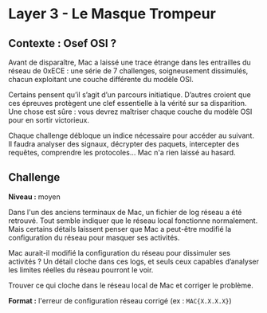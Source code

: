 # Layer 3 - Le Masque Trompeur

## Contexte : Osef OSI ?

Avant de disparaître, Mac a laissé une trace étrange dans les entrailles du réseau de 0xECE : une série de 7 challenges, soigneusement dissimulés, chacun exploitant une couche différente du modèle OSI.

Certains pensent qu’il s’agit d’un parcours initiatique. D’autres croient que ces épreuves protègent une clef essentielle à la vérité sur sa disparition. Une chose est sûre : vous devrez maîtriser chaque couche du modèle OSI pour en sortir victorieux.

Chaque challenge débloque un indice nécessaire pour accéder au suivant. Il faudra analyser des signaux, décrypter des paquets, intercepter des requêtes, comprendre les protocoles... Mac n'a rien laissé au hasard.

## Challenge

**Niveau :** moyen

Dans l'un des anciens terminaux de Mac, un fichier de log réseau a été retrouvé. Tout semble indiquer que le réseau local fonctionne normalement. Mais certains détails laissent penser que Mac a peut-être modifié la configuration du réseau pour masquer ses activités.

Mac aurait-il modifié la configuration du réseau pour dissimuler ses activités ? Un détail cloche dans ces logs, et seuls ceux capables d’analyser les limites réelles du réseau pourront le voir.

Trouver ce qui cloche dans le réseau local de Mac et corriger le problème.

**Format :** l'erreur de configuration réseau corrigé (ex : `MAC{X.X.X.X}`)
